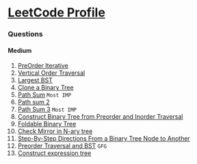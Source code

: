 # [LeetCode Profile](https://leetcode.com/rahulb_001/)


### Questions


#### Medium
1. [PreOrder Iterative](https://tinyl.io/6v6q)
2. [Vertical Order Traversal](https://tinyl.io/6v73)
3. [Largest BST](https://tinyl.io/70TS)
4. [Clone a Binary Tree](https://tinyl.io/6v6r)
5. [Path Sum](https://leetcode.com/problems/path-sum/)  `Most IMP`
6. [Path sum 2](https://leetcode.com/problems/path-sum-ii/)
7. [Path Sum 3](https://leetcode.com/problems/path-sum-iii/)  `Most IMP`
8. [Construct Binary Tree from Preorder and Inorder Traversal](https://leetcode.com/problems/construct-binary-tree-from-preorder-and-inorder-traversal/)
9. [Foldable Binary Tree](https://practice.geeksforgeeks.org/problems/foldable-binary-tree/1?page=2&difficulty[]=1&category[]=Tree&sortBy=submissions)
11. [Check Mirror in N-ary tree](https://practice.geeksforgeeks.org/problems/check-mirror-in-n-ary-tree1528/1?page=2&difficulty[]=1&category[]=Tree&sortBy=submissions)
12. [Step-By-Step Directions From a Binary Tree Node to Another](https://tinyl.io/7c4Q)
13. [Preorder Traversal and BST](https://tinyl.io/7fwE)  `GFG`
14. [Construct expression tree](https://practice.geeksforgeeks.org/problems/construct-an-expression-tree/1?page=3&difficulty[]=1&category[]=Tree&sortBy=submissions)
